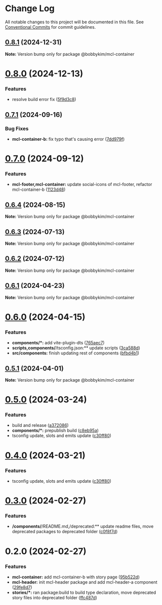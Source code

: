 # Change Log

All notable changes to this project will be documented in this file.
See [Conventional Commits](https://conventionalcommits.org) for commit guidelines.

## [0.8.1](https://github.com/bobbykim89/manguito-component-library/compare/@bobbykim/mcl-container@0.8.0...@bobbykim/mcl-container@0.8.1) (2024-12-31)

**Note:** Version bump only for package @bobbykim/mcl-container





# [0.8.0](https://github.com/bobbykim89/manguito-component-library/compare/@bobbykim/mcl-container@0.7.1...@bobbykim/mcl-container@0.8.0) (2024-12-13)


### Features

* resolve build error fix ([5f9d3c8](https://github.com/bobbykim89/manguito-component-library/commit/5f9d3c83bb82404ff09795e847e62e2a6c49df27))





## [0.7.1](https://github.com/bobbykim89/manguito-component-library/compare/@bobbykim/mcl-container@0.7.0...@bobbykim/mcl-container@0.7.1) (2024-09-16)


### Bug Fixes

* **mcl-container-b:** fix typo that's causing error ([7dd979f](https://github.com/bobbykim89/manguito-component-library/commit/7dd979ff9eb0dfd96b794fded276c10f04cf27ce))





# [0.7.0](https://github.com/bobbykim89/manguito-component-library/compare/@bobbykim/mcl-container@0.6.4...@bobbykim/mcl-container@0.7.0) (2024-09-12)


### Features

* **mcl-footer,mcl-container:** update social-icons of mcl-footer, refactor mcl-container-b ([1123d48](https://github.com/bobbykim89/manguito-component-library/commit/1123d48d0be1195e35a2c348f5082585e29eeae4))





## [0.6.4](https://github.com/bobbykim89/manguito-component-library/compare/@bobbykim/mcl-container@0.6.3...@bobbykim/mcl-container@0.6.4) (2024-08-15)

**Note:** Version bump only for package @bobbykim/mcl-container





## [0.6.3](https://github.com/bobbykim89/manguito-component-library/compare/@bobbykim/mcl-container@0.6.2...@bobbykim/mcl-container@0.6.3) (2024-07-13)

**Note:** Version bump only for package @bobbykim/mcl-container





## [0.6.2](https://github.com/bobbykim89/manguito-component-library/compare/@bobbykim/mcl-container@0.6.1...@bobbykim/mcl-container@0.6.2) (2024-07-12)

**Note:** Version bump only for package @bobbykim/mcl-container





## [0.6.1](https://github.com/bobbykim89/manguito-component-library/compare/@bobbykim/mcl-container@0.6.0...@bobbykim/mcl-container@0.6.1) (2024-04-23)

**Note:** Version bump only for package @bobbykim/mcl-container





# [0.6.0](https://github.com/bobbykim89/manguito-component-library/compare/@bobbykim/mcl-container@0.5.1...@bobbykim/mcl-container@0.6.0) (2024-04-15)


### Features

* **components/*:** add vite-plugin-dts ([765aec7](https://github.com/bobbykim89/manguito-component-library/commit/765aec738227b68b8483f8b3e02d1bd191b90f20))
* **scripts,components/**/tsconfig.json:** update scripts ([3ca588d](https://github.com/bobbykim89/manguito-component-library/commit/3ca588d692a2b9b685a1804696b1722d5f9fd874))
* **src/components:** finish updating rest of components ([bfbd4b1](https://github.com/bobbykim89/manguito-component-library/commit/bfbd4b15dcae4a244de1ac15836fa74870d20818))





## [0.5.1](https://github.com/bobbykim89/manguito-component-library/compare/@bobbykim/mcl-container@0.5.0...@bobbykim/mcl-container@0.5.1) (2024-04-01)

**Note:** Version bump only for package @bobbykim/mcl-container





# [0.5.0](https://github.com/bobbykim89/manguito-component-library/compare/@bobbykim/mcl-container@0.3.0...@bobbykim/mcl-container@0.5.0) (2024-03-24)


### Features

* build and release ([a372086](https://github.com/bobbykim89/manguito-component-library/commit/a3720861fb40dd6ec1d0e3dda1f06e2479967432))
* **components/*:** prepublish build ([c8eb95a](https://github.com/bobbykim89/manguito-component-library/commit/c8eb95a0ede6727bf183d2e9ad634ae64af1411d))
* tsconfig update, slots and emits update ([c30ff80](https://github.com/bobbykim89/manguito-component-library/commit/c30ff804c961d205ac097e20cd51285a15ca8966))





# [0.4.0](https://github.com/bobbykim89/manguito-component-library/compare/@bobbykim/mcl-container@0.3.0...@bobbykim/mcl-container@0.4.0) (2024-03-21)


### Features

* tsconfig update, slots and emits update ([c30ff80](https://github.com/bobbykim89/manguito-component-library/commit/c30ff804c961d205ac097e20cd51285a15ca8966))





# [0.3.0](https://github.com/bobbykim89/manguito-component-library/compare/@bobbykim/mcl-container@0.2.0...@bobbykim/mcl-container@0.3.0) (2024-02-27)


### Features

* **/components/**/README.md,/deprecated:** update readme files, move deprecated packages to deprecated folder ([c0f8f7d](https://github.com/bobbykim89/manguito-component-library/commit/c0f8f7df158b8fcd99b4e3d191e02e3c8a9c144d))





# 0.2.0 (2024-02-27)


### Features

* **mcl-container:** add mcl-container-b with story page ([95b522d](https://github.com/bobbykim89/manguito-component-library/commit/95b522d61a9a86422c5fbb8105a27a3957d453ac))
* **mcl-header:** init mcl-header package and add mcl-header-a component ([29fe8d7](https://github.com/bobbykim89/manguito-component-library/commit/29fe8d7b62bed93d307f340e9a378f1dfe58a03a))
* **stories/*:** ran package:build to build type declaration, move deprecated story files into deprecated folder ([ffc487d](https://github.com/bobbykim89/manguito-component-library/commit/ffc487dbcc093be7a3ccfeae98c5e10e8372a0e3))
